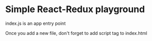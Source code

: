# Simple React-Redux playground

index.js is an app entry point

Once you add a new file, don't forget to add script tag to index.html

